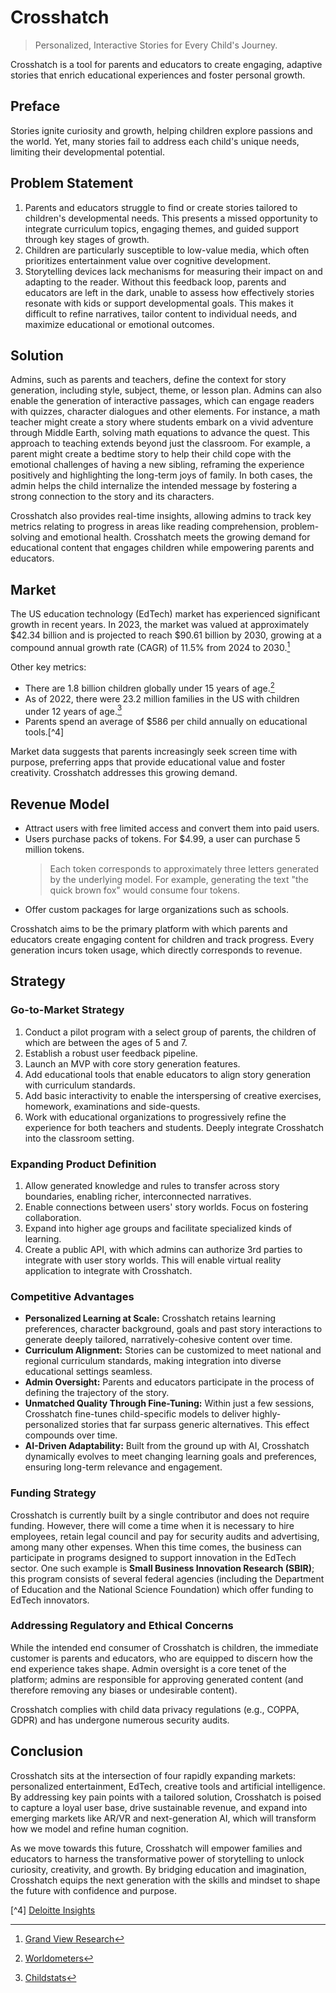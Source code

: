 # Crosshatch

> Personalized, Interactive Stories for Every Child's Journey.

Crosshatch is a tool for parents and educators to create engaging, adaptive stories that enrich
educational experiences and foster personal growth.

## Preface

Stories ignite curiosity and growth, helping children explore passions and the world. Yet, many
stories fail to address each child's unique needs, limiting their developmental potential.

## Problem Statement

1. Parents and educators struggle to find or create stories tailored to children's developmental
   needs. This presents a missed opportunity to integrate curriculum topics, engaging themes, and
   guided support through key stages of growth.
2. Children are particularly susceptible to low-value media, which often prioritizes entertainment
   value over cognitive development.
3. Storytelling devices lack mechanisms for measuring their impact on and adapting to the reader.
   Without this feedback loop, parents and educators are left in the dark, unable to assess how
   effectively stories resonate with kids or support developmental goals. This makes it difficult to
   refine narratives, tailor content to individual needs, and maximize educational or emotional
   outcomes.

## Solution

Admins, such as parents and teachers, define the context for story generation, including style,
subject, theme, or lesson plan. Admins can also enable the generation of interactive passages, which
can engage readers with quizzes, character dialogues and other elements. For instance, a math
teacher might create a story where students embark on a vivid adventure through Middle Earth,
solving math equations to advance the quest. This approach to teaching extends beyond just the
classroom. For example, a parent might create a bedtime story to help their child cope with the
emotional challenges of having a new sibling, reframing the experience positively and highlighting
the long-term joys of family. In both cases, the admin helps the child internalize the intended
message by fostering a strong connection to the story and its characters.

Crosshatch also provides real-time insights, allowing admins to track key metrics relating to
progress in areas like reading comprehension, problem-solving and emotional health. Crosshatch meets
the growing demand for educational content that engages children while empowering parents and
educators.

## Market

The US education technology (EdTech) market has experienced significant growth in recent years. In
2023, the market was valued at approximately $42.34 billion and is projected to reach $90.61 billion
by 2030, growing at a compound annual growth rate (CAGR) of 11.5% from 2024 to 2030.[^1]

Other key metrics:

- There are 1.8 billion children globally under 15 years of age.[^2]
- As of 2022, there were 23.2 million families in the US with children under 12 years of age.[^3]
- Parents spend an average of $586 per child annually on educational tools.[^4]

Market data suggests that parents increasingly seek screen time with purpose, preferring apps that
provide educational value and foster creativity. Crosshatch addresses this growing demand.

## Revenue Model

- Attract users with free limited access and convert them into paid users.
- Users purchase packs of tokens. For $4.99, a user can purchase 5 million tokens.
  > Each token corresponds to approximately three letters generated by the underlying model. For
  > example, generating the text "the quick brown fox" would consume four tokens.
- Offer custom packages for large organizations such as schools.

Crosshatch aims to be the primary platform with which parents and educators create engaging content
for children and track progress. Every generation incurs token usage, which directly corresponds to
revenue.

## Strategy

### Go-to-Market Strategy

1. Conduct a pilot program with a select group of parents, the children of which are between the
   ages of 5 and 7.
2. Establish a robust user feedback pipeline.
3. Launch an MVP with core story generation features.
4. Add educational tools that enable educators to align story generation with curriculum standards.
5. Add basic interactivity to enable the interspersing of creative exercises, homework, examinations
   and side-quests.
6. Work with educational organizations to progressively refine the experience for both teachers and
   students. Deeply integrate Crosshatch into the classroom setting.

### Expanding Product Definition

1. Allow generated knowledge and rules to transfer across story boundaries, enabling richer,
   interconnected narratives.
2. Enable connections between users' story worlds. Focus on fostering collaboration.
3. Expand into higher age groups and facilitate specialized kinds of learning.
4. Create a public API, with which admins can authorize 3rd parties to integrate with user story
   worlds. This will enable virtual reality application to integrate with Crosshatch.

### Competitive Advantages

- **Personalized Learning at Scale:** Crosshatch retains learning preferences, character background,
  goals and past story interactions to generate deeply tailored, narratively-cohesive content over
  time.
- **Curriculum Alignment:** Stories can be customized to meet national and regional curriculum
  standards, making integration into diverse educational settings seamless.
- **Admin Oversight:** Parents and educators participate in the process of defining the trajectory
  of the story.
- **Unmatched Quality Through Fine-Tuning:** Within just a few sessions, Crosshatch fine-tunes
  child-specific models to deliver highly-personalized stories that far surpass generic
  alternatives. This effect compounds over time.
- **AI-Driven Adaptability:** Built from the ground up with AI, Crosshatch dynamically evolves to
  meet changing learning goals and preferences, ensuring long-term relevance and engagement.

### Funding Strategy

Crosshatch is currently built by a single contributor and does not require funding. However, there
will come a time when it is necessary to hire employees, retain legal council and pay for security
audits and advertising, among many other expenses. When this time comes, the business can
participate in programs designed to support innovation in the EdTech sector. One such example is
**Small Business Innovation Research (SBIR)**; this program consists of several federal agencies
(including the Department of Education and the National Science Foundation) which offer funding to
EdTech innovators.

### Addressing Regulatory and Ethical Concerns

While the intended end consumer of Crosshatch is children, the immediate customer is parents and
educators, who are equipped to discern how the end experience takes shape. Admin oversight is a core
tenet of the platform; admins are responsible for approving generated content (and therefore
removing any biases or undesirable content).

Crosshatch complies with child data privacy regulations (e.g., COPPA, GDPR) and has undergone
numerous security audits.

## Conclusion

Crosshatch sits at the intersection of four rapidly expanding markets: personalized entertainment,
EdTech, creative tools and artificial intelligence. By addressing key pain points with a tailored
solution, Crosshatch is poised to capture a loyal user base, drive sustainable revenue, and expand
into emerging markets like AR/VR and next-generation AI, which will transform how we model and
refine human cognition.

As we move towards this future, Crosshatch will empower families and educators to harness the
transformative power of storytelling to unlock curiosity, creativity, and growth. By bridging
education and imagination, Crosshatch equips the next generation with the skills and mindset to
shape the future with confidence and purpose.

[^1]: [Grand View Research](https://www.grandviewresearch.com/horizon/outlook/education-technology-market/united-states?utm_source=chatgpt.com)

[^2]: [Worldometers](https://www.worldometers.info/world-population)

[^3]: [Childstats](https://www.childstats.gov/americaschildren/demo.asp?utm_source=chatgpt.com)

[^4]
[Deloitte Insights](https://www2.deloitte.com/us/en/insights/industry/retail-distribution/back-to-school-survey.html)
